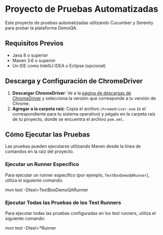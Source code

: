 # Proyecto de Pruebas Automatizadas

Este proyecto de pruebas automatizadas utilizando Cucumber y Serenity para probar la plataforma DemoQA.

## Requisitos Previos

- Java 8 o superior
- Maven 3.6 o superior
- Un IDE como IntelliJ IDEA o Eclipse (opcional)

## Descarga y Configuración de ChromeDriver

1. **Descargar ChromeDriver**: Ve a la [página de descargas de ChromeDriver](https://chromedriver.chromium.org/downloads) y selecciona la versión que corresponde a tu versión de Chrome.
2. **Agregar a la carpeta raíz**: Copia el archivo `chromedriver.exe` (o el correspondiente para tu sistema operativo) y pégalo en la carpeta raíz de tu proyecto, donde se encuentra el archivo `pom.xml`.


## Cómo Ejecutar las Pruebas

Las pruebas pueden ejecutarse utilizando Maven desde la línea de comandos en la raiz del proyecto.

### Ejecutar un Runner Específico

Para ejecutar un runner específico (por ejemplo, `TextBoxDemoQARunner`), utiliza el siguiente comando:

mvn test -Dtest=TextBoxDemoQARunner

### Ejecutar Todas las Pruebas de los Test Runners

Para ejecutar todas las pruebas configuradas en los test runners, utiliza el siguiente comando:

mvn test -Dtest=*Runner

